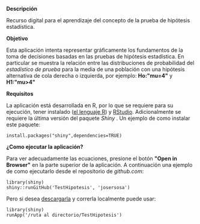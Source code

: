 
**Descripción**

Recurso digital para el aprendizaje del concepto de la prueba de hipótesis estadística.

**Objetivo**

Esta aplicación intenta representar gráficamente los fundamentos de la toma de decisiones basadas en las pruebas de hipótesis estadística. En particular se muestra la relación entre las distribuciones de probabilidad del _estadístico de prueba_ para la media de una población con una hipótesis alternativa de cola derecha o izquierda, por ejemplo: **Ho:"mu=4"** y **H1:"mu>4"**

**Requisitos**

La aplicación está desarrollada en R, por lo que se requiere para su ejecución, tener instalado  ([el lenguaje R](https://cran.rstudio.com/)) y [RStudio](https://www.rstudio.com/products/RStudio/#Desktop). Adicionalmente se requiere la última versión del paquete _Shiny_ . Un ejemplo de como instalar este paquete:

```{r}
install.packages("shiny",dependencies=TRUE)
```

**¿Como ejecutar la aplicación?**

Para ver adecuadamente las ecuaciones, presione el botón **"Open in Browser"** en la parte superior de la aplicación. A continuación una ejemplo de como ejecutarlo desde el repositorio de _github.com_:

```{r}
library(shiny)
shiny::runGitHub('TestHipotesis', 'josersosa')
```

Pero si desea [descargarla](https://github.com/josersosa/TestHipotesis) y correrla localmente puede usar:

```{r}
library(shiny)
runApp('/ruta al directorio/TestHipotesis')
```

